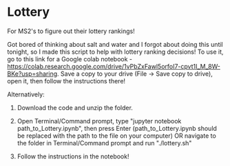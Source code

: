 # Lottery
For MS2's to figure out their lottery rankings!

Got bored of thinking about salt and water and I forgot about doing this until tonight, so I made this script to help with lottery ranking decisions! To use it, go to this link for a Google colab notebook - https://colab.research.google.com/drive/1vPbZxFawl5orfoI7-cpvt1I_M_8W-BKe?usp=sharing. Save a copy to your drive (File -> Save copy to drive), open it, then follow the instructions there!

Alternatively:
1. Download the code and unzip the folder.

2. Open Terminal/Command prompt, type "jupyter notebook path_to_Lottery.ipynb", then press Enter (path_to_Lottery.ipynb should be replaced with the path to the file on your computer) OR navigate to the folder in Terminal/Command prompt and run "./lottery.sh"

3. Follow the instructions in the notebook!
